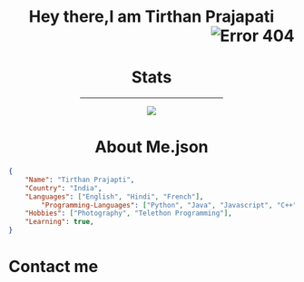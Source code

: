 <div align="center">
 	<h1 >
		Hey there,I am Tirthan Prajapati
	  	<div align="right">
			<img src="https://komarev.com/ghpvc/?username=zero2ditf&label=Profile+Views" alt="Error 404">
		</div>
	</h1>
</div>
<div align="center">
 	<h1>
		Stats
	</h1>
 	<hr width="50%">
  	<img src="https://github-readme-stats.vercel.app/api?username=zero2ditf&&show_icons=true&title_color=000000&icon_color=8B008B&text_color=black&bg_color=white">
  	<h1>
		About Me.json
	</h1>
</div>

```json
{ 
	"Name": "Tirthan Prajapti",
	"Country": "India",
	"Languages": ["English", "Hindi", "French"],
        "Programming-Languages": ["Python", "Java", "Javascript", "C++", "C", "CSS", "Html"],
	"Hobbies": ["Photography", "Telethon Programming"],
	"Learning": true,
}
```

<h1> Contact me </h1>
<div align="center">	
</div>
